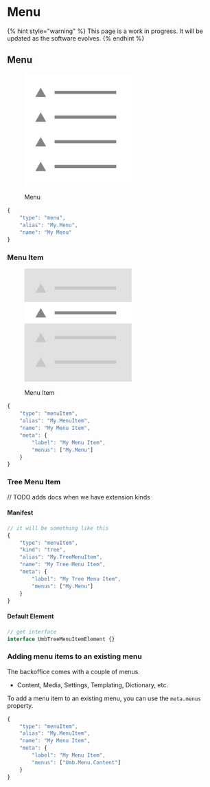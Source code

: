 # Menu

{% hint style="warning" %}
This page is a work in progress. It will be updated as the software evolves.
{% endhint %}

## Menu

<figure><img src="../.gitbook/assets/menu.png" alt="" width="250"><figcaption><p>Menu</p></figcaption></figure>

```typescript
{
	"type": "menu",
	"alias": "My.Menu",
	"name": "My Menu"
}
```

### Menu Item <a href="#menu-item" id="menu-item"></a>

<figure><img src="../.gitbook/assets/menu-item.png" alt="" width="250"><figcaption><p>Menu Item</p></figcaption></figure>

```typescript
{
	"type": "menuItem",
	"alias": "My.MenuItem",
	"name": "My Menu Item",
	"meta": {
		"label": "My Menu Item",
		"menus": ["My.Menu"]
	}
}
```

### **Tree Menu Item**

// TODO adds docs when we have extension kinds

#### **Manifest**

```typescript
// it will be something like this
{
	"type": "menuItem",
	"kind": "tree",
	"alias": "My.TreeMenuItem",
	"name": "My Tree Menu Item",
	"meta": {
		"label": "My Tree Menu Item",
		"menus": ["My.Menu"]
	}
}
```

#### **Default Element**

```typescript
// get interface
interface UmbTreeMenuItemElement {}
```

### **Adding menu items to an existing menu**

The backoffice comes with a couple of menus.

* Content, Media, Settings, Templating, Dictionary, etc.

To add a menu item to an existing menu, you can use the `meta.menus` property.

```typescript
{
	"type": "menuItem",
	"alias": "My.MenuItem",
	"name": "My Menu Item",
	"meta": {
		"label": "My Menu Item",
		"menus": ["Umb.Menu.Content"]
	}
}
```
